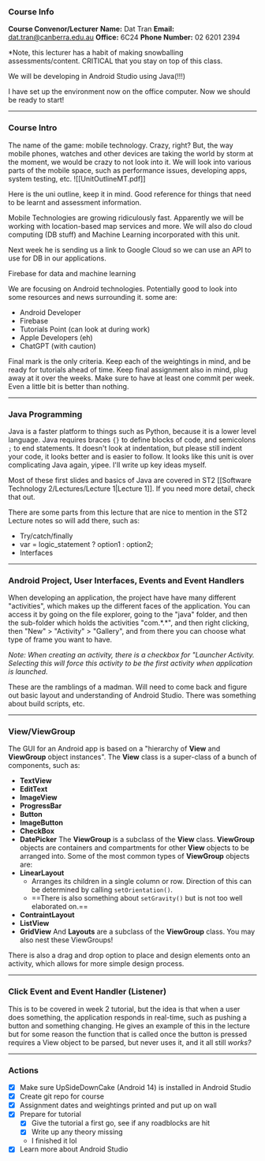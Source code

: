### Course Info
**Course Convenor/Lecturer**
**Name:** Dat Tran
**Email:** [dat.tran@canberra.edu.au](mailto:dat.tran@canberra.edu.au)
**Office:** 6C24
**Phone Number:** 02 6201 2394

\*Note, this lecturer has a habit of making snowballing assessments/content. CRITICAL that you stay on top of this class.

We will be developing in Android Studio using Java(!!!)

I have set up the environment now on the office computer. Now we should be ready to start!
___
### Course Intro
The name of the game: mobile technology. Crazy, right? But, the way mobile phones, watches and other devices are taking the world by storm at the moment, we would be crazy to not look into it. We will look into various parts of the mobile space, such as performance issues, developing apps, system testing, etc.
![[UnitOutlineMT.pdf]]

Here is the uni outline, keep it in mind. Good reference for things that need to be learnt and assessment information.

Mobile Technologies are growing ridiculously fast. Apparently we will be working with location-based map services and more. We will also do cloud computing (DB stuff) and Machine Learning incorporated with this unit.

Next week he is sending us a link to Google Cloud so we can use an API to use for DB in our applications.

Firebase for data and machine learning

We are focusing on Android technologies. Potentially good to look into some resources and news surrounding it. some are:

- Android Developer
- Firebase
- Tutorials Point (can look at during work)
- Apple Developers (eh)
- ChatGPT (with caution)

Final mark is the only criteria. Keep each of the weightings in mind, and be ready for tutorials ahead of time. Keep final assignment also in mind, plug away at it over the weeks. Make sure to have at least one commit per week. Even a little bit is better than nothing.
___
### Java Programming

Java is a faster platform to things such as Python, because it is a lower level language. Java requires braces `{}` to define blocks of code, and semicolons `;` to end statements. It doesn't look at indentation, but please still indent your code, it looks better and is easier to follow. It looks like this unit is over complicating Java again, yipee. I'll write up key ideas myself.

Most of these first slides and basics of Java are covered in ST2 [[Software Technology 2/Lectures/Lecture 1|Lecture 1]]. If you need more detail, check that out.

There are some parts from this lecture that are nice to mention in the ST2 Lecture notes so will add there, such as:
- Try/catch/finally
- var = logic_statement ? option1 : option2;
- Interfaces
___
### Android Project, User Interfaces, Events and Event Handlers
When developing an application, the project have have many different "activities", which makes up the different faces of the application. You can access it by going on the file explorer, going to the "java" folder, and then the sub-folder which holds the activities "com.\*.\*", and then right clicking, then "New" > "Activity" > "Gallery", and from there you can choose what type of frame you want to have. 

*Note: When creating an activity, there is a checkbox for "Launcher Activity. Selecting this will force this activity to be the first activity when application is launched.*

These are the ramblings of a madman. Will need to come back and figure out basic layout and understanding of Android Studio. There was something about build scripts, etc.
___
### View/ViewGroup
The GUI for an Android app is based on a "hierarchy of **View** and **ViewGroup** object instances". The **View** class is a super-class of a bunch of components, such as:
- **TextView**
- **EditText**
- **ImageView**
- **ProgressBar**
- **Button**
- **ImageButton**
- **CheckBox**
- **DatePicker**
The **ViewGroup** is a subclass of the **View** class. **ViewGroup** objects are containers and compartments for other **View** objects to be arranged into. Some of the most common types of **ViewGroup** objects are:
- **LinearLayout**
	- Arranges its children in a single column or row. Direction of this can be determined by calling `setOrientation()`.
	- ==There is also something about `setGravity()` but is not too well elaborated on.== 
- **ContraintLayout**
- **ListView**
- **GridView**
And **Layouts** are a subclass of the **ViewGroup** class. You may also nest these ViewGroups!

There is also a drag and drop option to place and design elements onto an activity, which allows for more simple design process.
___
### Click Event and Event Handler (Listener)
This is to be covered in week 2 tutorial, but the idea is that when a user does something, the application responds in real-time, such as pushing a button and something changing. He gives an example of this in the lecture but for some reason the function that is called once the button is pressed requires a View object to be parsed, but never uses it, and it all still *works?*
___
### Actions
- [x] Make sure UpSideDownCake (Android 14) is installed in Android Studio
- [x] Create git repo for course
- [x] Assignment dates and weightings printed and put up on wall
- [x] Prepare for tutorial
	- [x] Give the tutorial a first go, see if any roadblocks are hit
	- [x] Write up any theory missing
	- I finished it lol 
- [x] Learn more about Android Studio
